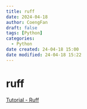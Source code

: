 ```yaml
---
title: ruff
date: 2024-04-18
author: CoengFan
draft: false
tags: [Python]
categories:
  - Python
date created: 24-04-18 15:00
date modified: 24-04-18 15:22
---
```


# ruff

[Tutorial - Ruff](https://docs.astral.sh/ruff/tutorial/#getting-started)
